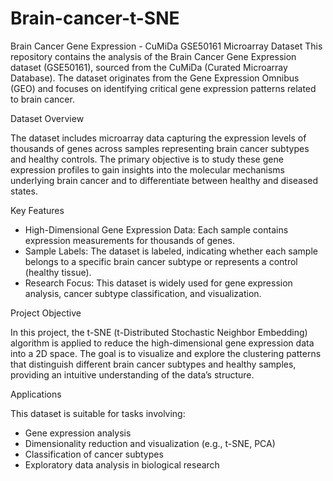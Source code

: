 # Brain-cancer-t-SNE

Brain Cancer Gene Expression - CuMiDa GSE50161 Microarray Dataset
This repository contains the analysis of the Brain Cancer Gene Expression dataset (GSE50161), sourced from the CuMiDa (Curated Microarray Database). The dataset originates from the Gene Expression Omnibus (GEO) and focuses on identifying critical gene expression patterns related to brain cancer.

Dataset Overview

The dataset includes microarray data capturing the expression levels of thousands of genes across samples representing brain cancer subtypes and healthy controls. The primary objective is to study these gene expression profiles to gain insights into the molecular mechanisms underlying brain cancer and to differentiate between healthy and diseased states.

Key Features

* High-Dimensional Gene Expression Data: Each sample contains expression measurements for thousands of genes.
* Sample Labels: The dataset is labeled, indicating whether each sample belongs to a specific brain cancer subtype or represents a control (healthy tissue).
* Research Focus: This dataset is widely used for gene expression analysis, cancer subtype classification, and visualization.

Project Objective

In this project, the t-SNE (t-Distributed Stochastic Neighbor Embedding) algorithm is applied to reduce the high-dimensional gene expression data into a 2D space. The goal is to visualize and explore the clustering patterns that distinguish different brain cancer subtypes and healthy samples, providing an intuitive understanding of the data’s structure.

Applications

This dataset is suitable for tasks involving:

* Gene expression analysis
* Dimensionality reduction and visualization (e.g., t-SNE, PCA)
* Classification of cancer subtypes
* Exploratory data analysis in biological research  
